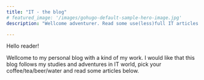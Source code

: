 ```yaml
---
title: "IT - the blog"
# featured_image: '/images/gohugo-default-sample-hero-image.jpg'
description: "Wellcome adventurer. Read some use(less)full IT articles and keep enjoying your travel."

---
```

Hello reader!

Wellcome to my personal blog with a kind of my work. I would like that this blog follows my studies and adventures in IT world, pick your coffee/tea/beer/water and read some articles below.